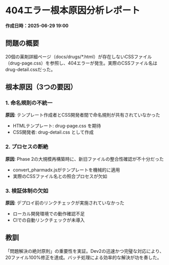 # 404エラー根本原因分析レポート
**作成日時：2025-06-29 19:00**

## 問題の概要
20個の薬剤詳細ページ（docs/drugs/*.html）が存在しないCSSファイル（drug-page.css）を参照し、404エラーが発生。実際のCSSファイル名はdrug-detail.cssだった。

## 根本原因（3つの要因）

### 1. 命名規則の不統一
**原因**: テンプレート作成者とCSS開発者間で命名規則が共有されていなかった
- HTMLテンプレート: drug-page.css を期待
- CSS開発者: drug-detail.css として作成

### 2. プロセスの断絶
**原因**: Phase 2の大規模再構築時に、新旧ファイルの整合性確認が不十分だった
- convert_pharmadx.jsがテンプレートを機械的に適用
- 実際のCSSファイル名との照合プロセスが欠如

### 3. 検証体制の欠如
**原因**: デプロイ前のリンクチェックが実施されていなかった
- ローカル開発環境での動作確認不足
- CIでの自動リンクチェックが未導入

## 教訓
「問題解決の絶対原則」の重要性を実証。Dev2の迅速かつ完璧な対応により、20ファイル100%修正を達成。バッチ処理による効率的な解決が功を奏した。